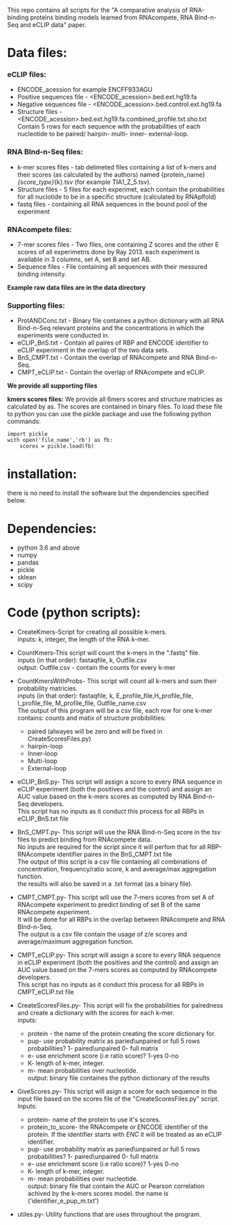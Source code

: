 This repo contains all scripts for the "A comparative analysis of RNA-binding proteins binding models learned from RNAcompete, RNA Bind-n-Seq and eCLIP data" paper.

# **Data files:**

### eCLIP files:
* ENCODE_acession for example ENCFF933AGU
* Positive sequences file -	<ENCODE_acession>.bed.ext.hg19.fa
* Negative sequences file - 	<ENCODE_acession>.bed.control.ext.hg19.fa
* Structure files - 		<ENCODE_acession>.bed.ext.hg19.fa.combined_profile.txt.sho.txt
					Contain 5 rows for each sequence with the probabilities of each nucleotide to be paired/ hairpin- multi- inner- external-loop.
	
### RNA BInd-n-Seq files:
* k-mer scores files -  	tab delimeted files containing a list of k-mers and their scores (as calculated by the authors) named
				{protein_name}_{score_type}_{k}.tsv (for example TIA1_Z_5.tsv).
* Structure files -		5 files for each experimet, each contain the probabilities for all nuclotide to be in a specific structure (calculated by RNAplfold)
* fastq files - 		containing all RNA sequences in the bound pool of the experiment

### RNAcompete files:
* 7-mer scores files -		Two files, one containing Z scores and the other E scores of all experimetns done by Ray 2013. each experiment is available in 3 
				columns, set A, set B and set AB.
* Sequence files - 			File containing all sequences with their messured binding intensity. 

**Example raw data files are in the data directory**

### Supporting files:
* ProtANDConc.txt - 			Binary file containes a python dictionary with all RNA Bind-n-Seq relevant proteins and the concentrations in which the experiments were conducted in.
* eCLIP_BnS.txt -				Contain all paires of RBP and ENCODE identifier to eCLIP experiment in the overlap of the two data sets.
* BnS_CMPT.txt -				Contain the overlap of RNAcompete and RNA Bind-n-Seq. 
* CMPT_eCLIP.txt -			Contain the overlap of RNAcompete and eCLIP.

**We provide all supporting files**

**kmers scores files:**
We provide all 6mers scores and structure matricies as calculated by as. The scores are contained in binary files. To load these file to python you can use the pickle package and use the following python commands:

	import pickle
	with open('file_name','rb') as fb:
		scores = pickle.load(fb)



# **installation:**
there is no need to install the software but the dependencies specified below.

# **Dependencies:**
* python 3.6 and above
* numpy
* pandas
* pickle
* sklean
* scipy


# **Code (python scripts):**
* CreateKmers-Script for creating all possible k-mers.  
inputs: k, integer, the length of the RNA k-mer.
						
* CountKmers-This script will count the k-mers in the ".fastq" file.  
inputs (in that order): fastaqfile, k, Outfile.csv  
output: Outfile.csv - contain the counts for every k-mer
			
* CountKmersWithProbs- This script will count all k-mers and sum their probability matricies.  
inputs (in that order): fastaqfile, k, E_profile_file,H_profile_file, I_profile_file, M_profile_file, Outfile_name.csv  
The output of this program will be a csv file, each row for one k-mer contains: counts and matix of structure probibilities:
	* paired (alwayes will be zero and will be fixed in CreateScoresFiles.py)
	* hairpin-loop
	* Inner-loop
	* Multi-loop
	* External-loop
	
* eCLIP_BnS.py-	This script will assign a score to every RNA sequence in eCLIP experiment (both the positives and the control) and assign an AUC value based on the k-mers scores as computed by RNA Bind-n-Seq developers.  
This script has no inputs as it conduct this process for all RBPs in eCLIP_BnS.txt file

* BnS_CMPT.py- This script will use the RNA Bind-n-Seq score in the tsv files to predict binding from RNAcompete data.  
No inputs are required for the script since it will perfom that for all RBP-RNAcompete identifier paires in the BnS_CMPT.txt file  
The output of this script is a csv file containing all combinations of concentration, frequency/ratio score, k and average/max aggregation function.  
the results will also be saved in a .txt format (as a binary file).  

* CMPT_CMPT.py- This script will use the 7-mers scores from set A of RNAcompete experiment to predict binding of set B of the same RNAcompete experiment.  
It will be done for all RBPs in the overlap between RNAcompete and RNA BInd-n-Seq.  
The output is a csv file contain the usage of z/e scores and average/maximum aggregation function.

* CMPT_eCLIP.py- This script will assign a score to every RNA sequence in eCLIP experiment (both the positives and the control) and assign an AUC value based on the 7-mers scores as computed by RNAcompete developers.  
This script has no inputs as it conduct this process for all RBPs in CMPT_eCLIP.txt file
						
* CreateScoresFiles.py-	This script will fix the probabilities for pairedness and create a dictionary with the scores for each k-mer.  
inputs:
	* protein - the name of the protein creating the score dictionary for.
	* pup- use probability matrix as paried\unpaired or full 5 rows probabilities? 1- paired\unpaired 0- full matrix
	* e-	use enrichment score (i.e ratio score)? 1-yes 0-no
	* K-	length of k-mer, integer.
	* m-	mean probabilities over nucleotide.  
output: binary file containes the python dictionary of the results

* GiveScores.py- This script will asign a score for each sequence in the input file based on the scores file of the "CreateScoresFiles.py" script.
 Inputs:
	* protein- name of the protein to use it's scores.
	* protein_to_score- the RNAcompete or ENCODE identifier of the protein. If the identifier starts with *ENC* it will be treated as an eCLIP identifier.
	* pup- use probability matrix as paried\unpaired or full 5 rows probabilities? 1- paired\unpaired 0- full matrix
	* e-	use enrichment score (i.e ratio score)? 1-yes 0-no
	* K-	length of k-mer, integer.
	* m-	mean probabilities over nucleotide.  
output: binary file that contain the AUC or Pearson correlation achived by the k-mers scores model. the name is ('identifier_e_pup_m.txt')
* utiles.py- Utility functions that are uses throughout the program.
